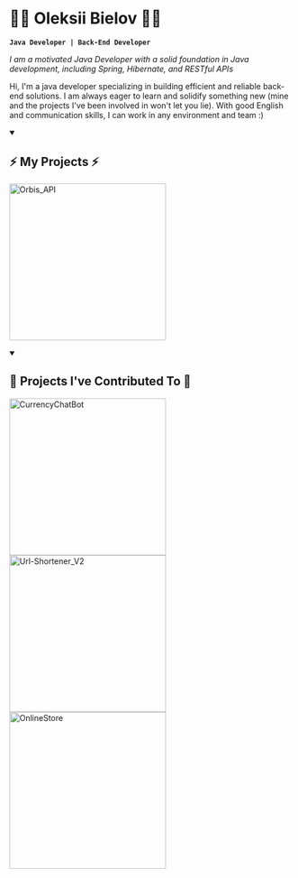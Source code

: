 # 👨‍💻 Oleksii Bielov 👨‍💻

**`Java Developer | Back-End Developer`**

*I am a motivated Java Developer with a solid foundation in Java development, including Spring, Hibernate, and RESTful APIs*

Hi, I'm a java developer specializing in building efficient and reliable back-end solutions.
I am always eager to learn and solidify something new (mine and the projects I've been involved in won't let you lie).
With good English and communication skills, I can work in any environment and team :)

<details open> 
  <summary><h2>⚡️ My Projects ⚡️</h2></summary>
  <p align="left">
    <a href="https://github.com/Belimbb/Orbis_API">
      <img width="278" src="https://denvercoder1-github-readme-stats.vercel.app/api/pin/?username=Belimbb&repo=Orbis_API&theme=tokyonight&bg_color=0d1117&title_color=58a6ff&hide_border=false&border_radius=10&icon_color=2f81f7&show_icons=true" alt="Orbis_API">
    </a>
  </p>
</details>

<details open> 
  <summary><h2>🤜 Projects I've Contributed To 🤛</h2></summary>

  <!-- Small repo cards https://github.com/DenverCoder1/github-readme-stats (fork of anuraghazra/github-readme-stats) -->
  <p align="left">
    <a href="https://github.com/vikadmin88/CurrencyChatBot">
      <img width="278" src="https://denvercoder1-github-readme-stats.vercel.app/api/pin/?username=vikadmin88&repo=CurrencyChatBot&theme=tokyonight&bg_color=0d1117&title_color=58a6ff&hide_border=false&border_radius=10&icon_color=2f81f7&show_icons=true" alt="CurrencyChatBot">
    </a>
    <a href="https://github.com/AntoniiViazovskyi/Url-Shortener_V2">
      <img width="278" src="https://denvercoder1-github-readme-stats.vercel.app/api/pin/?username=AntoniiViazovskyi&repo=Url-Shortener_V2&theme=tokyonight&bg_color=0d1117&title_color=58a6ff&hide_border=false&border_radius=10&icon_color=2f81f7&show_icons=true" alt="Url-Shortener_V2">
    </a>
    <a href="https://github.com/Belimbb/OnlineStore/">
      <img width="278" src="https://denvercoder1-github-readme-stats.vercel.app/api/pin/?username=Belimbb&repo=OnlineStore&theme=tokyonight&bg_color=0d1117&title_color=58a6ff&hide_border=false&border_radius=10&icon_color=2f81f7&show_icons=true" alt="OnlineStore">
    </a>
  </p>
</details>

